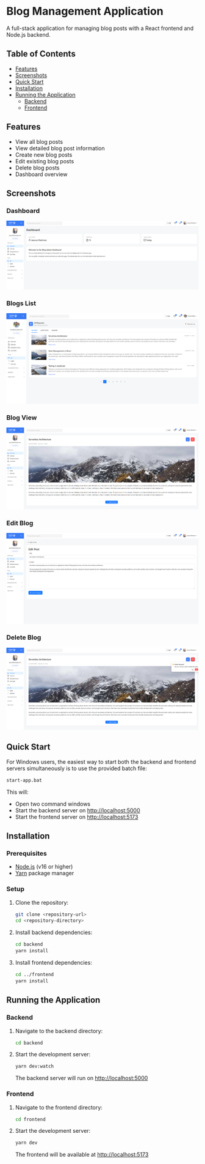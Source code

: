 # Blog Management Application

A full-stack application for managing blog posts with a React frontend and Node.js backend.

## Table of Contents

- [Features](#features)
- [Screenshots](#screenshots)
- [Quick Start](#quick-start)
- [Installation](#installation)
- [Running the Application](#running-the-application)
  - [Backend](#backend)
  - [Frontend](#frontend)

## Features

- View all blog posts
- View detailed blog post information
- Create new blog posts
- Edit existing blog posts
- Delete blog posts
- Dashboard overview

## Screenshots

### Dashboard
![Dashboard](document_assets/dashboard.png)

### Blogs List
![Blogs List](document_assets/blogs.png)

### Blog View
![Blog View](document_assets/blog-view.png)

### Edit Blog
![Edit Blog](document_assets/edit-screen.png)

### Delete Blog
![Delete Blog](document_assets/delete-screen.png)

## Quick Start

For Windows users, the easiest way to start both the backend and frontend servers simultaneously is to use the provided batch file:

```bash
start-app.bat
```

This will:
- Open two command windows
- Start the backend server on [http://localhost:5000](http://localhost:5000)
- Start the frontend server on [http://localhost:5173](http://localhost:5173)

## Installation

### Prerequisites

- [Node.js](https://nodejs.org/) (v16 or higher)
- [Yarn](https://yarnpkg.com/) package manager

### Setup

1. Clone the repository:
   ```bash
   git clone <repository-url>
   cd <repository-directory>
   ```

2. Install backend dependencies:
   ```bash
   cd backend
   yarn install
   ```

3. Install frontend dependencies:
   ```bash
   cd ../frontend
   yarn install
   ```

## Running the Application

### Backend

1. Navigate to the backend directory:
   ```bash
   cd backend
   ```

2. Start the development server:
   ```bash
   yarn dev:watch
   ```

   The backend server will run on [http://localhost:5000](http://localhost:5000)

### Frontend

1. Navigate to the frontend directory:
   ```bash
   cd frontend
   ```

2. Start the development server:
   ```bash
   yarn dev
   ```

   The frontend will be available at [http://localhost:5173](http://localhost:5173) 